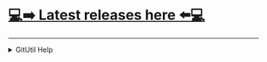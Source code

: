 # [:computer::arrow_right: Latest releases here :arrow_left::computer:](https://github.com/chhjel/Releases/releases/tag/999999)

------

<details><summary>GitUtil Help</summary>
<p>

## GitUtil
* Run once to setup config with required values, then optionally open `GitUtil.config` and set any optional values.
* The first worktree creation per repo can take a minute or two for large repos.
* Does not currently work for remotes using SSH keys with passphrases.

#### Visual Studio shortcuts
Do not choose `Use output window` since input is required. For faster operations use the quickfix2 command instead of quickfix. It invokes git cli directly instead of using lib2git.

##### Simple QuickFix
`quickfix --repo $(SolutionDir) --file $(ItemPath) --line $(CurLine) --column $(CurCol)`
##### QuickFix with a clean worktree every time
`quickfix --repo $(SolutionDir) --file $(ItemPath) --line $(CurLine) --column $(CurCol) --clean`
##### QuickFix with custom commands
`quickfix --repo $(SolutionDir) --file $(ItemPath) --line $(CurLine) --column $(CurCol) --command1 "C:\Program Files\Git\git-bash.exe" --args1 {dash}{dash}cd="{RepoFolder}"`

</p>
</details>
